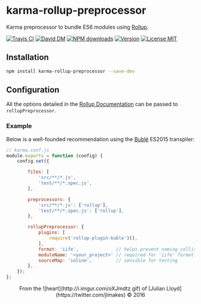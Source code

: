# karma-rollup-preprocessor
Karma preprocessor to bundle ES6 modules using [Rollup](http://rollupjs.org/).

[![Travis CI][travis-badge]][travis-url]
[![David DM][david-badge]][david-url]
[![NPM downloads][downloads-badge]][downloads-url]
[![Version][version-badge]][version-url]
[![License MIT][license-badge]][license-url]

## Installation
```bash
npm install karma-rollup-preprocessor --save-dev
```


## Configuration
All the options detailed in the [Rollup Documentation](https://github.com/rollup/rollup/wiki/JavaScript-API) can be passed to `rollupPreprocessor`.

### Example
Below is a well-founded recommendation using the [Bublé](https://buble.surge.sh) ES2015 transpiler:

```js
// karma.conf.js
module.exports = function (config) {
	config.set({

		files: [
			'src/**/*.js',
			'test/**/*.spec.js',
		],

		preprocessors: {
			'src/**/*.js': ['rollup'],
			'test/**/*.spec.js': ['rollup'],
		},

		rollupPreprocessor: {
			plugins: [
				require('rollup-plugin-buble')(),
			],
			format: 'iife',              // helps prevent naming collisions
			moduleName: '<your_project>' // required for 'iife' format
			sourceMap: 'inline',         // sensible for testing
		},
	});
};
```

<p align="center">From the ![heart](http://i.imgur.com/oXJmdtz.gif) of [Julian Lloyd](https://twitter.com/jlmakes) © 2016<p>

[travis-badge]: https://img.shields.io/travis/jlmakes/karma-rollup-preprocessor.svg
[travis-url]: https://travis-ci.org/jlmakes/karma-rollup-preprocessor
[david-badge]: https://img.shields.io/david/jlmakes/karma-rollup-preprocessor.svg
[david-url]: https://david-dm.org/jlmakes/karma-rollup-preprocessor
[downloads-badge]: https://img.shields.io/npm/dm/karma-rollup-preprocessor.svg?style=flat
[downloads-url]: https://npmjs.org/package/karma-rollup-preprocessor
[version-badge]: https://img.shields.io/npm/v/karma-rollup-preprocessor.svg
[version-url]: https://www.npmjs.org/package/karma-rollup-preprocessor
[license-badge]: https://img.shields.io/badge/license-MIT-1283c3.svg
[license-url]: https://opensource.org/licenses/MIT
